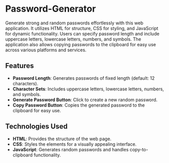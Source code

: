 # Password-Generator

Generate strong and random passwords effortlessly with this web application. It utilizes HTML for structure, CSS for styling, and JavaScript for dynamic functionality. Users can specify password length and include uppercase letters, lowercase letters, numbers, and symbols. The application also allows copying passwords to the clipboard for easy use across various platforms and services.

## Features

- **Password Length**: Generates passwords of fixed length (default: 12 characters).
- **Character Sets**: Includes uppercase letters, lowercase letters, numbers, and symbols.
- **Generate Password Button**: Click to create a new random password.
- **Copy Password Button**: Copies the generated password to the clipboard for easy use.

## Technologies Used

- **HTML**: Provides the structure of the web page.
- **CSS**: Styles the elements for a visually appealing interface.
- **JavaScript**: Generates random passwords and handles copy-to-clipboard functionality.
